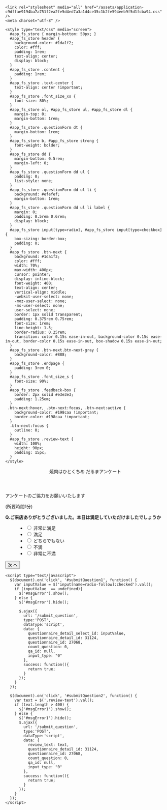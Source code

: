 <!DOCTYPE html>
<html>
<head>
    <title>MEO アンケート</title>
    <meta name="csrf-param" content="authenticity_token" />
<meta name="csrf-token" content="VkomOJ0Jtv+yw++Un5hlGoh8oZTyA7nonw3Ut5eJwY17ssD7aJ+ZYhwyh78oIlaCTCN2tSRutqIuMZuuTIS+uQ==" />
    

    <link rel="stylesheet" media="all" href="/assets/application-c9dffae9194ba7a751f2ea2fe5d4ed7a3a1d4ce35c1b2fe594eeb9f5d1fcba94.css" />
    <meta charset="utf-8" />
<link rel="apple-touch-icon" sizes="76x76" href="/static/img/apple-icon.png">
<link rel="icon" type="image/png" href="/static/img/MEODashboard_favicon.ico">
<meta http-equiv="X-UA-Compatible" content="IE=edge,chrome=1" />
<meta content='width=device-width, initial-scale=1.0, maximum-scale=1.0, user-scalable=0, shrink-to-fit=no' name='viewport' />
<!--     Fonts and icons     -->
<link rel="stylesheet" href="/static/css/font-awesome.min.css" />

<!-- CSS Files -->

<link href="/static/css/bootstrap.min.css" rel="stylesheet" />
<link href="/static/css/light-bootstrap-dashboard.css?v=2.0.1" rel="stylesheet" />
<link href="https://fonts.googleapis.com/css2?family=Noto+Sans+JP:wght@300;400&display=swap" rel="stylesheet">
<link href="https://fonts.googleapis.com/css2?family=Roboto:wght@400;500;700&display=swap" rel="stylesheet">
<link href="/static/css/bootstrap-daterangepicker.min.css" rel="stylesheet" />
<link href="/static/css/cropper.min.css" rel="stylesheet" />
<!--   JQuery   -->
<script src="/static/js/core/jquery.3.6.0.min.js" type="text/javascript"></script>
<script src="/static/js/plugins/jquery-ui.min.js" type="text/javascript"></script>
<link href="/static/css/jquery-ui.min.css" rel="stylesheet" />
<!-- DEMO用 -->
<link href="/static/css/select2.min.css" rel="stylesheet" />
<script src="/static/js/plugins/select2.min.js"></script>
<link href="/static/atlaport/atlaport.css" rel="stylesheet" />
<script src="/static/atlaport/atlaport.js"></script>
<script src="/static/js/plugins/highcharts.js" type="text/javascript"></script>
<script src="/static/js/plugins/jquery.twbsPagination.js" type="text/javascript"></script>
<script src="/static/js/plugins/jmap.min.js" type="text/javascript"></script>
<script charset="utf-8" src="https://static.line-scdn.net/liff/edge/2/sdk.js"></script>

    <style type="text/css" media="screen">
      #app_fs_store { margin-bottom: 50px; }
      #app_fs_store header {
        background-color: #1da1f2;
        color: #fff;
        padding: 1rem;
        text-align: center;
        display: block;
      }
      #app_fs_store .content {
        padding: 1rem;
      }
      #app_fs_store .text-center {
        text-align: center !important;
      }
      #app_fs_store .font_size_xs {
        font-size: 80%;
      }
      #app_fs_store ol, #app_fs_store ul, #app_fs_store dl {
        margin-top: 0;
        margin-bottom: 1rem;
      }
      #app_fs_store .questionForm dt {
        margin-bottom: 1rem;
      }
      #app_fs_store b, #app_fs_store strong {
        font-weight: bolder;
      }
      #app_fs_store dd {
        margin-bottom: 0.5rem;
        margin-left: 0;
      }
      #app_fs_store .questionForm dd ul {
        padding: 0;
        list-style: none;
      }
      #app_fs_store .questionForm dd ul li {
        background: #efefef;
        margin-bottom: 1rem;
      }
      #app_fs_store .questionForm dd ul li label {
        margin: 0;
        padding: 0.5rem 0.6rem;
        display: block;
      }
      #app_fs_store input[type=radio], #app_fs_store input[type=checkbox] {
        box-sizing: border-box;
        padding: 0;
      }
      #app_fs_store .btn-next {
        background: #1da1f2;
        color: #fff;
        width: 70%;
        max-width: 400px;
        cursor: pointer;
        display: inline-block;
        font-weight: 400;
        text-align: center;
        vertical-align: middle;
        -webkit-user-select: none;
        -moz-user-select: none;
        -ms-user-select: none;
        user-select: none;
        border: 1px solid transparent;
        padding: 0.375rem 0.75rem;
        font-size: 1rem;
        line-height: 1.5;
        border-radius: 0.25rem;
        transition: color 0.15s ease-in-out, background-color 0.15s ease-in-out, border-color 0.15s ease-in-out, box-shadow 0.15s ease-in-out;
      }
      #app_fs_store .btn-next.btn-next-gray {
        background-color: #888;
      }
      #app_fs_store .endpage {
        padding: 3rem 0;
      }
      #app_fs_store .font_size_s {
        font-size: 90%;
      }
      #app_fs_store .feedback-box {
        border: 2px solid #e3e3e3;
        padding: 1.25em;
      }
     .btn-next:hover, .btn-next:focus, .btn-next:active {
        background-color: #198caa !important;
        border-color: #198caa !important;
      }
      .btn-next:focus {
        outline: 0;
      }
      #app_fs_store .review-text {
        width: 100%;
        height: 90px;
        padding: 15px;
      }
    </style>
</head>
<body>
      <div id="app_fs_store">
        <main>
          <div id="fs_store">
            <div>
              <div>
                <header>焼肉はひとくちめ だるまアンケート</header>
                <div class="content calendar-content">
                  <div id="question_title" class="text-center">アンケートのご協力をお願いいたします</div>
                  <p class="font_size_xs text-center">(所要時間1分)</p>
                  <dl class="questionForm">
                    <dt>
                      <strong>Q.ご来店ありがとうございました。本日は満足していただけましたでしょうか</strong>
                    </dt>
                    <dd>
                      <ul>
                          <li>
                              <label><input name="radio-follow" type="radio" value="150581">&nbsp;非常に満足</label>
                          </li>
                          <li>
                              <label><input name="radio-follow" type="radio" value="150582">&nbsp;満足</label>
                          </li>
                          <li>
                              <label><input name="radio-follow" type="radio" value="150583">&nbsp;どちらでもない</label>
                          </li>
                          <li>
                              <label><input name="radio-follow" type="radio" value="150584">&nbsp;不満</label>
                          </li>
                          <li>
                              <label><input name="radio-follow" type="radio" value="150585">&nbsp;非常に不満</label>
                          </li>
                      </ul>
                    </dd>
                  </dl>
                </div>
              </div>
              <div><p id="msgError" style="color: red; text-align: center;display: none;">アンケートを選択してください</p></div>
              <div class="text-center">
                <button type="button" class="btn-next" id="submitQuestion1">次 へ</button>
              </div>
            </div>
          </div>
        </main>
      </div>

    <script type="text/javascript">
      $(document).on('click', '#submitQuestion1', function() {
        var inputValue = $('input[name=radio-follow]:checked').val();
        if (inputValue  == undefined){
          $('#msgError').show();
        } else {
          $('#msgError').hide();

          $.ajax({
            url: '/submit_question',
            type:'POST',
            dataType:'script',
            data: {
              questionnaire_detail_select_id: inputValue,
              questionnaire_detail_id: 31124,
              questionnaire_id: 27068,
              count_question: 0,
              qa_id: null,
              input_type: "0"
            },
            success: function(){
              return true;
            }
          });
        }
      });

      $(document).on('click', '#submitQuestion2', function() {
        var text = $('.review-text').val();
        if (text.length > 400) {
          $('#msgError1').show();
        } else {
          $('#msgError1').hide();
          $.ajax({
            url: '/submit_question',
            type:'POST',
            dataType:'script',
            data: {
              review_text: text,
              questionnaire_detail_id: 31124,
              questionnaire_id: 27068,
              count_question: 0,
              qa_id: null,
              input_type: "0"
            },
            success: function(){
              return true;
            }
          });
        }
      });
    </script>

</body>
</html>
